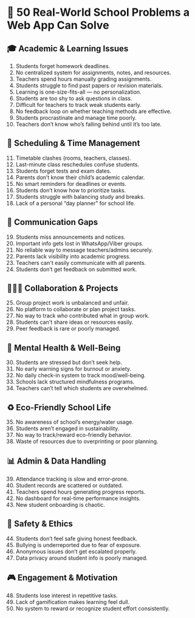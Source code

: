 # 🏫 50 Real-World School Problems a Web App Can Solve

## 🎓 Academic & Learning Issues
1. Students forget homework deadlines.
2. No centralized system for assignments, notes, and resources.
3. Teachers spend hours manually grading assignments.
4. Students struggle to find past papers or revision materials.
5. Learning is one-size-fits-all — no personalization.
6. Students are too shy to ask questions in class.
7. Difficult for teachers to track weak students early.
8. No feedback loop on whether teaching methods are effective.
9. Students procrastinate and manage time poorly.
10. Teachers don’t know who’s falling behind until it’s too late.

## 📅 Scheduling & Time Management
11. Timetable clashes (rooms, teachers, classes).
12. Last-minute class reschedules confuse students.
13. Students forget tests and exam dates.
14. Parents don’t know their child’s academic calendar.
15. No smart reminders for deadlines or events.
16. Students don’t know how to prioritize tasks.
17. Students struggle with balancing study and breaks.
18. Lack of a personal “day planner” for school life.

## 💬 Communication Gaps
19. Students miss announcements and notices.
20. Important info gets lost in WhatsApp/Viber groups.
21. No reliable way to message teachers/admins securely.
22. Parents lack visibility into academic progress.
23. Teachers can't easily communicate with all parents.
24. Students don’t get feedback on submitted work.

## 🧑‍🤝‍🧑 Collaboration & Projects
25. Group project work is unbalanced and unfair.
26. No platform to collaborate or plan project tasks.
27. No way to track who contributed what in group work.
28. Students can't share ideas or resources easily.
29. Peer feedback is rare or poorly managed.

## 🧘 Mental Health & Well-Being
30. Students are stressed but don’t seek help.
31. No early warning signs for burnout or anxiety.
32. No daily check-in system to track mood/well-being.
33. Schools lack structured mindfulness programs.
34. Teachers can’t tell which students are overwhelmed.

## ♻️ Eco-Friendly School Life
35. No awareness of school’s energy/water usage.
36. Students aren’t engaged in sustainability.
37. No way to track/reward eco-friendly behavior.
38. Waste of resources due to overprinting or poor planning.

## 📊 Admin & Data Handling
39. Attendance tracking is slow and error-prone.
40. Student records are scattered or outdated.
41. Teachers spend hours generating progress reports.
42. No dashboard for real-time performance insights.
43. New student onboarding is chaotic.

## 🔐 Safety & Ethics
44. Students don’t feel safe giving honest feedback.
45. Bullying is underreported due to fear of exposure.
46. Anonymous issues don’t get escalated properly.
47. Data privacy around student info is poorly managed.

## 🎮 Engagement & Motivation
48. Students lose interest in repetitive tasks.
49. Lack of gamification makes learning feel dull.
50. No system to reward or recognize student effort consistently.